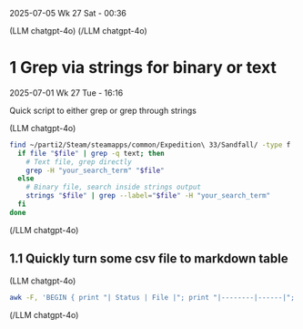 2025-07-05 Wk 27 Sat - 00:36

(LLM chatgpt-4o)
(/LLM chatgpt-4o)

# 1 Grep via strings for binary or text

2025-07-01 Wk 27 Tue - 16:16

Quick script to either grep or grep through strings

(LLM chatgpt-4o)

````sh
find ~/parti2/Steam/steamapps/common/Expedition\ 33/Sandfall/ -type f | while read -r file; do
  if file "$file" | grep -q text; then
    # Text file, grep directly
    grep -H "your_search_term" "$file"
  else
    # Binary file, search inside strings output
    strings "$file" | grep --label="$file" -H "your_search_term"
  fi
done
````

(/LLM chatgpt-4o)

## 1.1 Quickly turn some csv file to markdown table

(LLM chatgpt-4o)

````sh
awk -F, 'BEGIN { print "| Status | File |"; print "|--------|------|"; } { printf "| %s | %s |\n", $1, $2 }' /tmp/delete/a.csv
````

(/LLM chatgpt-4o)
